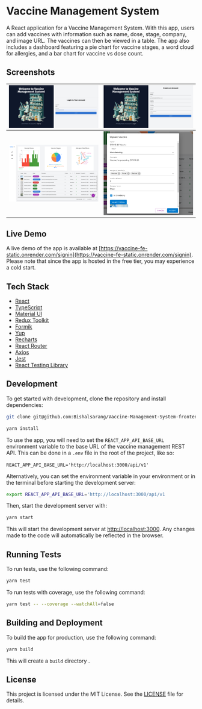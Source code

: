# Vaccine Management System

A React application for a Vaccine Management System. With this app, users can add vaccines with information such as name, dose, stage, company, and image URL. The vaccines can then be viewed in a table. The app also includes a dashboard featuring a pie chart for vaccine stages, a word cloud for allergies, and a bar chart for vaccine vs dose count.


## Screenshots
| ![Login](./assets/login.png) | ![Signup](./assets/signup.png) |
|--|--|
| ![Dashboard](./assets/dashboard.png) |  ![Dialog](./assets/dialog.png)|


## Live Demo

A live demo of the app is available at [https://vaccine-fe-static.onrender.com/signin](https://vaccine-fe-static.onrender.com/signin). Please note that since the app is hosted in the free tier, you may experience a cold start.

## Tech Stack

-   [React](https://reactjs.org/)
-   [TypeScript](https://www.typescriptlang.org/)
-   [Material UI](https://material-ui.com/)
-   [Redux Toolkit](https://redux-toolkit.js.org/)
-   [Formik](https://formik.org/)
-   [Yup](https://github.com/jquense/yup)
-   [Recharts](http://recharts.org/)
-   [React Router](https://reactrouter.com/)
-   [Axios](https://github.com/axios/axios)
-   [Jest](https://jestjs.io/)
-   [React Testing Library](https://testing-library.com/docs/react-testing-library/intro)

## Development

To get started with development, clone the repository and install dependencies:

```bash
git clone git@github.com:Bishalsarang/Vaccine-Management-System-frontend.git
```

```bash
yarn install
```

To use the app, you will need to set the `REACT_APP_API_BASE_URL` environment variable to the base URL of the vaccine management REST API. This can be done in a `.env` file in the root of the project, like so:

`REACT_APP_API_BASE_URL='http://localhost:3000/api/v1'` 

Alternatively, you can set the environment variable in your environment or in the terminal before starting the development server:

```bash
export REACT_APP_API_BASE_URL='http://localhost:3000/api/v1
``` 

Then, start the development server with:

```bash
yarn start
``` 
This will start the development server at [http://localhost:3000](http://localhost:3000/). Any changes made to the code will automatically be reflected in the browser.

## Running Tests

To run tests, use the following command:

```bash
yarn test
``` 

To run tests with coverage, use the following command:

```bash
yarn test -- --coverage --watchAll=false
```
## Building and Deployment

To build the app for production, use the following command:

```bash
yarn build
``` 
This will create a `build` directory .


## License

This project is licensed under the MIT License. See the [LICENSE](https://chat.openai.com/LICENSE) file for details.